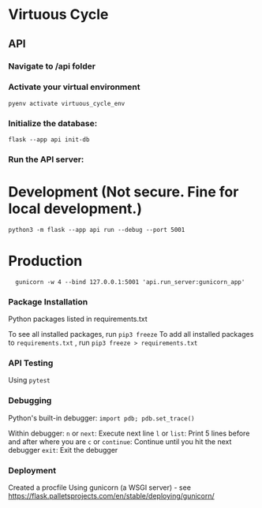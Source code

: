 # Virtuous Cycle

## API

### Navigate to /api folder

### Activate your virtual environment
```
pyenv activate virtuous_cycle_env
```

### Initialize the database:
```
flask --app api init-db
```

### Run the API server:
# Development (Not secure. Fine for local development.)
```
python3 -m flask --app api run --debug --port 5001
```
# Production
```
  gunicorn -w 4 --bind 127.0.0.1:5001 'api.run_server:gunicorn_app'
```

### Package Installation
Python packages listed in requirements.txt

To see all installed packages, run
  `pip3 freeze`
To add all installed packages to `requirements.txt` , run
  `pip3 freeze > requirements.txt`


### API Testing
Using `pytest`

### Debugging
Python's built-in debugger:
`import pdb; pdb.set_trace()`

Within debugger:
`n` or `next`: Execute next line
`l` or `list`: Print 5 lines before and after where you are
`c` or `continue`: Continue until you hit the next debugger
`exit`: Exit the debugger

### Deployment
Created a procfile
Using gunicorn (a WSGI server) - see https://flask.palletsprojects.com/en/stable/deploying/gunicorn/





